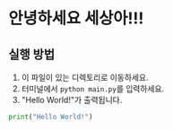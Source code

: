 # 안녕하세요 세상아!!!

<!-- 이 파일은 간단한 "Hello World" 출력하는 프로그램입니다. -->

## 실행 방법

1. 이 파일이 있는 디렉토리로 이동하세요.
2. 터미널에서 `python main.py`를 입력하세요.
3. "Hello World!"가 출력됩니다.

<!-- 주의: 이 파일을 수정하지 마세요. -->

```python
print("Hello World!")
```
